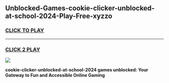 
## Unblocked-Games-cookie-clicker-unblocked-at-school-2024-Play-Free-xyzzo
<h3>
<a href="https://premium76.site?title=cookie-clicker-unblocked-at-school-2024&ref=18A1">CLICK TO PLAY</a></h3>
<hr>

<h3>
<a href="https://premium76.site?title=cookie-clicker-unblocked-at-school-2024&ref=18A1">CLICK 2 PLAY</a>
  
</h3>

<a href="https://premium76.site?title=cookie-clicker-unblocked-at-school-2024&ref=18A1"><img src="https://clearcache.store/games.png"></a>


**cookie-clicker-unblocked-at-school-2024 games unblocked: Your Gateway to Fun and Accessible Online Gaming**
